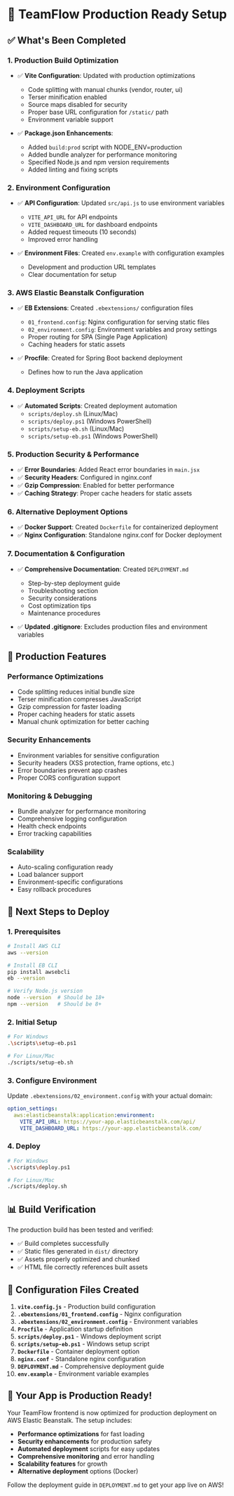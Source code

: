 # 🚀 TeamFlow Production Ready Setup

## ✅ What's Been Completed

### 1. **Production Build Optimization**
- ✅ **Vite Configuration**: Updated with production optimizations
  - Code splitting with manual chunks (vendor, router, ui)
  - Terser minification enabled
  - Source maps disabled for security
  - Proper base URL configuration for `/static/` path
  - Environment variable support

- ✅ **Package.json Enhancements**:
  - Added `build:prod` script with NODE_ENV=production
  - Added bundle analyzer for performance monitoring
  - Specified Node.js and npm version requirements
  - Added linting and fixing scripts

### 2. **Environment Configuration**
- ✅ **API Configuration**: Updated `src/api.js` to use environment variables
  - `VITE_API_URL` for API endpoints
  - `VITE_DASHBOARD_URL` for dashboard endpoints
  - Added request timeouts (10 seconds)
  - Improved error handling

- ✅ **Environment Files**: Created `env.example` with configuration examples
  - Development and production URL templates
  - Clear documentation for setup

### 3. **AWS Elastic Beanstalk Configuration**
- ✅ **EB Extensions**: Created `.ebextensions/` configuration files
  - `01_frontend.config`: Nginx configuration for serving static files
  - `02_environment.config`: Environment variables and proxy settings
  - Proper routing for SPA (Single Page Application)
  - Caching headers for static assets

- ✅ **Procfile**: Created for Spring Boot backend deployment
  - Defines how to run the Java application

### 4. **Deployment Scripts**
- ✅ **Automated Scripts**: Created deployment automation
  - `scripts/deploy.sh` (Linux/Mac)
  - `scripts/deploy.ps1` (Windows PowerShell)
  - `scripts/setup-eb.sh` (Linux/Mac)
  - `scripts/setup-eb.ps1` (Windows PowerShell)

### 5. **Production Security & Performance**
- ✅ **Error Boundaries**: Added React error boundaries in `main.jsx`
- ✅ **Security Headers**: Configured in nginx.conf
- ✅ **Gzip Compression**: Enabled for better performance
- ✅ **Caching Strategy**: Proper cache headers for static assets

### 6. **Alternative Deployment Options**
- ✅ **Docker Support**: Created `Dockerfile` for containerized deployment
- ✅ **Nginx Configuration**: Standalone nginx.conf for Docker deployment

### 7. **Documentation & Configuration**
- ✅ **Comprehensive Documentation**: Created `DEPLOYMENT.md`
  - Step-by-step deployment guide
  - Troubleshooting section
  - Security considerations
  - Cost optimization tips
  - Maintenance procedures

- ✅ **Updated .gitignore**: Excludes production files and environment variables

## 🎯 Production Features

### **Performance Optimizations**
- Code splitting reduces initial bundle size
- Terser minification compresses JavaScript
- Gzip compression for faster loading
- Proper caching headers for static assets
- Manual chunk optimization for better caching

### **Security Enhancements**
- Environment variables for sensitive configuration
- Security headers (XSS protection, frame options, etc.)
- Error boundaries prevent app crashes
- Proper CORS configuration support

### **Monitoring & Debugging**
- Bundle analyzer for performance monitoring
- Comprehensive logging configuration
- Health check endpoints
- Error tracking capabilities

### **Scalability**
- Auto-scaling configuration ready
- Load balancer support
- Environment-specific configurations
- Easy rollback procedures

## 🚀 Next Steps to Deploy

### 1. **Prerequisites**
```bash
# Install AWS CLI
aws --version

# Install EB CLI
pip install awsebcli
eb --version

# Verify Node.js version
node --version  # Should be 18+
npm --version   # Should be 8+
```

### 2. **Initial Setup**
```bash
# For Windows
.\scripts\setup-eb.ps1

# For Linux/Mac
./scripts/setup-eb.sh
```

### 3. **Configure Environment**
Update `.ebextensions/02_environment.config` with your actual domain:
```yaml
option_settings:
  aws:elasticbeanstalk:application:environment:
    VITE_API_URL: https://your-app.elasticbeanstalk.com/api/
    VITE_DASHBOARD_URL: https://your-app.elasticbeanstalk.com/
```

### 4. **Deploy**
```bash
# For Windows
.\scripts\deploy.ps1

# For Linux/Mac
./scripts/deploy.sh
```

## 📊 Build Verification

The production build has been tested and verified:
- ✅ Build completes successfully
- ✅ Static files generated in `dist/` directory
- ✅ Assets properly optimized and chunked
- ✅ HTML file correctly references built assets

## 🔧 Configuration Files Created

1. **`vite.config.js`** - Production build configuration
2. **`.ebextensions/01_frontend.config`** - Nginx configuration
3. **`.ebextensions/02_environment.config`** - Environment variables
4. **`Procfile`** - Application startup definition
5. **`scripts/deploy.ps1`** - Windows deployment script
6. **`scripts/setup-eb.ps1`** - Windows setup script
7. **`Dockerfile`** - Container deployment option
8. **`nginx.conf`** - Standalone nginx configuration
9. **`DEPLOYMENT.md`** - Comprehensive deployment guide
10. **`env.example`** - Environment variable examples

## 🎉 Your App is Production Ready!

Your TeamFlow frontend is now optimized for production deployment on AWS Elastic Beanstalk. The setup includes:

- **Performance optimizations** for fast loading
- **Security enhancements** for production safety
- **Automated deployment** scripts for easy updates
- **Comprehensive monitoring** and error handling
- **Scalability features** for growth
- **Alternative deployment** options (Docker)

Follow the deployment guide in `DEPLOYMENT.md` to get your app live on AWS! 